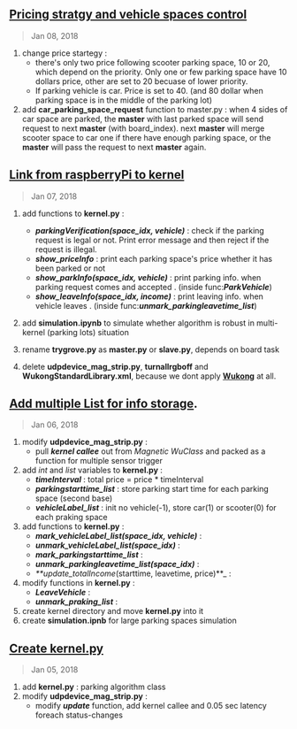 ## [Pricing stratgy and vehicle spaces control](#)
> Jan 08, 2018
1. change price startegy : 
    - there's only two price following scooter parking space, 10 or 20, which depend on the priority. Only one or few parking space have 10 dollars price, other are set to 20 becuase of lower priority.
    - If parking vehicle is car. Price is set to 40. (and 80 dollar when parking space is in the middle of the parking lot)
2. add **car_parking_space_request** function to master.py : when 4 sides of car space are parked, the **master** with last parked space will send request to next **master** (with board_index). next **master** will merge scooter space to car one if there have enough parking space, or the **master** will pass the request to next **master** again.

## [Link from raspberryPi to kernel](#)
> Jan 07, 2018

1. add functions to **kernel.py** :
	- _**parkingVerification(space_idx, vehicle)**_ : check if the parking request is legal or not. Print error message and then reject if the request is illegal.
	- _**show_priceInfo**_ : print each parking space's price whether it has been parked or not
	- _**show_parkInfo(space_idx, vehicle)**_ : print parking info. when parking request comes and accepted . (inside func:_**ParkVehicle**_)
	- _**show_leaveInfo(space_idx, income)**_ : print leaving info. when vehicle leaves . (inside func:_**unmark_parkingleavetime_list**_)

2. add **simulation.ipynb** to simulate whether algorithm is robust in multi-kernel (parking lots) situation

3. rename **trygrove.py** as **master.py** or **slave.py**, depends on board task
4. delete **udpdevice_mag_strip.py**, **turnallrgboff** and **WukongStandardLibrary.xml**, because we dont apply **[Wukong](http://iox.ntu.edu.tw/research/projectinfo/wukong)** at all.

## [Add multiple List for info storage](#).
> Jan 06, 2018

1. modify **udpdevice_mag_strip.py** :
	- pull _**kernel callee**_ out from _Magnetic WuClass_ and packed as a function for multiple sensor trigger
2. add _int_ and _list_ variables to **kernel.py** :
	- _**timeInterval**_ : total price = price * timeInterval
	- _**parkingstarttime_list**_ : store parking start time for each parking space (second base)
	- _**vehicleLabel_list**_ : init no vehicle(-1), store car(1) or scooter(0) for each praking space
3. add functions to **kernel.py** :
	- _**mark_vehicleLabel_list(space_idx, vehicle)**_ : 
	- _**unmark_vehicleLabel_list(space_idx)**_ :
	- _**mark_parkingstarttime_list**_ :
	- _**unmark_parkingleavetime_list(space_idx)**_ :
	- _**update_totalIncome_(starttime, leavetime, price)**_ :
4. modify functions in **kernel.py** :
	- _**LeaveVehicle**_ :
	- _**unmark_praking_list**_ :
5. create kernel directory and move **kernel.py** into it
6. create **simulation.ipnb** for large parking spaces simulation

## [Create kernel.py](#)
> Jan 05, 2018

1. add **kernel.py** : parking algorithm class
2. modify **udpdevice_mag_strip.py** :
	- modify _**update**_ function, add kernel callee and 0.05 sec latency foreach status-changes